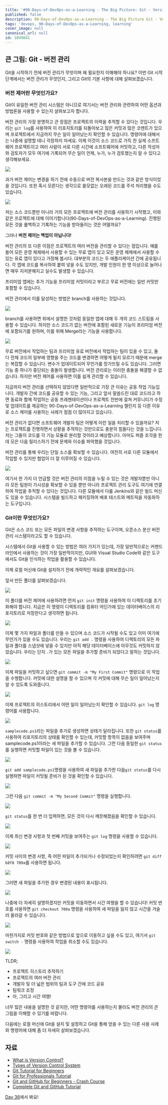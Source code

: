```yaml
---
title: '#90-Days-of-DevOps-as-a-Learning - The Big Picture: Git - Version Control - Day 35'
published: false
description: 90-Days-of-DevOps-as-a-Learning - The Big Picture Git - Version Control
tags: 'devops, 90-Days-of-DevOps-as-a-Learning, learning'
cover_image: null
canonical_url: null
id: 1049041
---
```


## 큰 그림: Git - 버전 관리

Git을 시작하기 전에 버전 관리가 무엇이며 왜 필요한지 이해해야 하나요? 이번 Git 시작 단계에서는 버전 관리가 무엇인지, 그리고 Git의 기본 사항에 대해 살펴보겠습니다.

### 버전 제어란 무엇인가요?

Git이 유일한 버전 관리 시스템은 아니므로 여기서는 버전 관리와 관련하여 어떤 옵션과 방법론을 사용할 수 있는지 살펴보고자 합니다.

버전 관리의 가장 분명하고 큰 장점은 프로젝트의 이력을 추적할 수 있다는 것입니다. 우리는 `git log`를 사용하여 이 리포지토리를 되돌아보고 많은 커밋과 많은 코멘트가 있으며 프로젝트에서 지금까지 무슨 일이 일어났는지 확인할 수 있습니다. 명령어에 대해서는 나중에 설명할 테니 걱정하지 마세요. 이제 이것이 소스 코드로 가득 찬 실제 소프트웨어 프로젝트이고 여러 사람이 서로 다른 시간에 소프트웨어에 커밋하고, 다른 작성자와 검토자가 모두 여기에 기록되어 무슨 일이 언제, 누가, 누가 검토했는지 알 수 있다고 생각해보세요.

![](/2022/Days/Images/Day35_Git1.png)

과거 버전 제어는 변경을 하기 전에 수동으로 버전 복사본을 만드는 것과 같은 방식이었을 것입니다. 또한 혹시 모른다는 생각으로 쓸모없는 오래된 코드를 주석 처리했을 수도 있습니다.

![](/2022/Days/Images/Day35_Git2.png)

저는 소스 코드뿐만 아니라 거의 모든 프로젝트에 버전 관리를 사용하기 시작했고, 이와 같은 프로젝트에 대해 이야기합니다(90-Days-of-DevOps-as-a-Learning). 진행된 모든 것을 롤백하고 기록하는 기능을 받아들이는 것은 어떨까요?

그러나 **버전 제어는 백업이 아닙니다!**

버전 관리의 또 다른 이점은 프로젝트의 여러 버전을 관리할 수 있다는 점입니다. 예를 들어 모든 운영 체제에서 사용할 수 있는 무료 앱이 있고 모든 운영 체제에서 사용할 수 있는 유료 앱이 있다고 가정해 봅시다. 대부분의 코드는 두 애플리케이션 간에 공유됩니다. 각 앱에 코드를 복사하여 붙여 넣을 수도 있지만, 개발 인원이 한 명 이상으로 늘어나면 매우 지저분해지고 실수도 발생할 수 있습니다.

프리미엄 앱에는 추가 기능을 프리미엄 커밋이라고 부르고 무료 버전에는 일반 커밋만 포함할 수 있습니다.

버전 관리에서 이를 달성하는 방법은 branch를 사용하는 것입니다.

![](/2022/Days/Images/Day35_Git3.png)

branch를 사용하면 위에서 설명한 것처럼 동일한 앱에 대해 두 개의 코드 스트림을 사용할 수 있습니다. 하지만 소스 코드가 없는 버전에 포함된 새로운 기능이 프리미엄 버전에 포함되기를 원하며, 이를 위해 Merge라는 기능을 사용합니다.

![](/2022/Days/Images/Day35_Git4.png)

무료 버전에서 작업하는 팀과 프리미엄 유료 버전에서 작업하는 팀이 있을 수 있고, 둘 다 전체 코드의 일부에 영향을 주는 코드를 변경하면 어떻게 될지 모르기 때문에 merge는 복잡할 수 있습니다. 변수가 업데이트되어 무언가를 망가뜨릴 수도 있습니다. 그러면 기능 중 하나가 중단되는 충돌이 발생합니다. 버전 관리로는 이러한 충돌을 해결할 수 없습니다. 하지만 버전 제어를 사용하면 이를 쉽게 관리할 수 있습니다.

지금까지 버전 관리를 선택하지 않았다면 일반적으로 가장 큰 이유는 공동 작업 기능입니다. 개발자 간에 코드를 공유할 수 있는 기능, 그리고 앞서 말씀드린 대로 코드라고 하면 동료와 함께 작업하는 공동 프레젠테이션이나 프로젝트 전반에 걸쳐 커뮤니티가 수정 및 업데이트를 제공하는 90-Days-of-DevOps-as-a-Learning 챌린지 등 다른 이유로 소스 제어를 사용하는 사례가 점점 더 많아지고 있습니다.

버전 관리가 없다면 소프트웨어 개발자 팀은 어떻게 이런 일을 처리할 수 있을까요? 저는 프로젝트를 진행하면서 상황을 추적하는 것만으로도 충분히 힘들다는 것을 느낍니다. 저는 그들이 코드를 각 기능 모듈로 분리할 것이라고 예상합니다. 아마도 퍼즐 조각을 한데 모은 다음 릴리스하기 전에 문제와 이슈를 파악했을 것입니다.

버전 관리를 통해 우리는 단일 소스를 확보할 수 있습니다. 여전히 서로 다른 모듈에서 작업할 수 있지만 협업이 더 잘 이루어질 수 있습니다.

![](/2022/Days/Images/Day35_Git5.png)

여기서 한 가지 더 언급할 것은 버전 관리의 이점을 누릴 수 있는 것은 개발자뿐만 아니라 모든 팀원이 가시성을 확보할 수 있을 뿐만 아니라 프로젝트 관리 도구도 여기에 연결하여 작업을 추적할 수 있다는 것입니다. 다른 모듈에서 다룰 Jenkins와 같은 빌드 머신도 있을 수 있습니다. 시스템을 빌드하고 패키징하여 배포 테스트와 메트릭을 자동화하는 도구입니다.

### Git이란 무엇인가요?

Git은 소스 코드 또는 모든 파일의 변경 사항을 추적하는 도구이며, 오픈소스 분산 버전 관리 시스템이라고도 할 수 있습니다.

시스템에서 Git을 사용할 수 있는 방법은 여러 가지가 있는데, 가장 일반적으로는 커맨드라인에서 사용하는 것이 가장 일반적이지만, GUI와 Visual Studio Code와 같은 도구에서도 Git을 인식하는 작업을 활용할 수 있습니다.

이제 로컬 머신에 Git을 설치하기 전에 개략적인 개요를 살펴보겠습니다.

앞서 만든 폴더를 살펴보겠습니다.

![](/2022/Days/Images/Day35_Git2.png)

이 폴더를 버전 제어에 사용하려면 먼저 `git init` 명령을 사용하여 이 디렉토리를 초기화해야 합니다. 지금은 이 명령이 디렉토리를 컴퓨터 어딘가에 있는 데이터베이스의 리포지토리로 저장한다고 생각하면 됩니다.

![](/2022/Days/Images/Day35_Git6.png)

이제 몇 가지 파일과 폴더를 만들 수 있으며 소스 코드가 시작될 수도 있고 이미 여기에 무언가가 있을 수도 있습니다. 우리는 `git add .` 명령을 사용하여 디렉토리의 모든 파일과 폴더를 스냅샷에 넣을 수 있지만 아직 해당 데이터베이스에 아무것도 커밋하지 않았습니다. 우리는 단지 `.`가 있는 모든 파일을 추가할 준비가 되었다고 말하는 것입니다.

![](/2022/Days/Images/Day35_Git7.png)

이제 파일을 커밋하고 싶으면 `git commit -m "My First Commit"` 명령으로 이 작업을 수행합니다. 커밋에 대한 설명을 할 수 있으며 각 커밋에 대해 무슨 일이 일어났는지 알 수 있도록 도와줍니다.

![](/2022/Days/Images/Day35_Git8.png)

이제 프로젝트의 히스토리에서 어떤 일이 일어났는지 확인할 수 있습니다. `git log` 명령어를 사용합니다.

![](/2022/Days/Images/Day35_Git9.png)

`samplecode.ps1`라는 파일을 추가로 생성하면 상태가 달라집니다. 또한 `git status`를 사용하여 리포지토리의 상태를 확인할 수 있는데, 커밋할 항목이 없음을 보여주며 samplecode.ps1이라는 새 파일을 추가할 수 있습니다. 그런 다음 동일한 `git status`를 실행하면 커밋할 파일이 있는 것을 볼 수 있습니다.

![](/2022/Days/Images/Day35_Git10.png)

`git add samplecode.ps1`명령을 사용하여 새 파일을 추가한 다음`git status`를 다시 실행하면 파일이 커밋될 준비가 된 것을 확인할 수 있습니다.

![](/2022/Days/Images/Day35_Git11.png)

그런 다음 `git commit -m "My Second Commit"` 명령을 실행합니다.

![](/2022/Days/Images/Day35_Git12.png)

`git status`를 한 번 더 입력하면, 모든 것이 다시 깨끗해졌음을 확인할 수 있습니다.

![](/2022/Days/Images/Day35_Git13.png)

이제 최신 변경 사항과 첫 번째 커밋을 보여주는 `git log` 명령을 사용할 수 있습니다.

![](/2022/Days/Images/Day35_Git14.png)

커밋 사이의 변경 사항, 즉 어떤 파일이 추가되거나 수정되었는지 확인하려면 `git diff b8f8 709a`를 사용하면 됩니다.

![](/2022/Days/Images/Day35_Git15.png)

그러면 새 파일을 추가한 경우 변경된 내용이 표시됩니다.

![](/2022/Days/Images/Day35_Git16.png)

나중에 더 자세히 설명하겠지만 커밋을 이동하면서 시간 여행을 할 수 있습니다! 커밋 번호를 사용하면 `git checkout 709a` 명령을 사용하여 새 파일을 잃지 않고 시간을 거슬러 올라갈 수 있습니다.

![](/2022/Days/Images/Day35_Git17.png)

마찬가지로 커밋 번호와 같은 방법으로 앞으로 이동하고 싶을 수도 있고, 여기서 `git switch -` 명령을 사용하여 작업을 취소할 수도 있습니다.

![](/2022/Days/Images/Day35_Git18.png)

TLDR;

- 프로젝트 히스토리 추적하기
- 프로젝트의 여러 버전 관리
- 개발자 및 더 넓은 범위의 팀과 도구 간에 코드 공유
- 팀워크 조정
- 아, 그리고 시간 여행!

너무 많은 내용을 설명한 것 같지만, 어떤 명령어를 사용하는지 몰라도 버전 관리의 큰 그림을 이해할 수 있기를 바랍니다.

다음에는 로컬 머신에 Git을 설치 및 설정하고 Git을 통해 얻을 수 있는 다른 사용 사례와 명령어에 대해 좀 더 자세히 살펴보겠습니다.

## 자료

- [What is Version Control?](https://www.youtube.com/watch?v=Yc8sCSeMhi4)
- [Types of Version Control System](https://www.youtube.com/watch?v=kr62e_n6QuQ)
- [Git Tutorial for Beginners](https://www.youtube.com/watch?v=8JJ101D3knE&t=52s)
- [Git for Professionals Tutorial](https://www.youtube.com/watch?v=Uszj_k0DGsg)
- [Git and GitHub for Beginners - Crash Course](https://www.youtube.com/watch?v=RGOj5yH7evk&t=8s)
- [Complete Git and GitHub Tutorial](https://www.youtube.com/watch?v=apGV9Kg7ics)

[Day 36](day36.md)에서 봐요!
